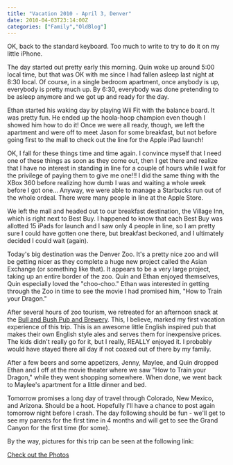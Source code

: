 ```yaml
---
title: "Vacation 2010 - April 3, Denver"
date: 2010-04-03T23:14:00Z
categories: ["Family","OldBlog"]
---
```


OK, back to the standard keyboard.  Too much to write to try to do it on my little iPhone.

The day started out pretty early this morning.  Quin woke up around 5:00 local time, but that was OK with me since I had fallen asleep last night at 8:30 local.  Of course, in a single bedroom apartment, once anybody is up, everybody is pretty much up.  By 6:30, everybody was done pretending to be asleep anymore and we got up and ready for the day.

Ethan started his waking day by playing Wii Fit with the balance board.  It was pretty fun.  He ended up the hoola-hoop champion even though I showed him how to do it!  Once we were all ready, though, we left the apartment and were off to meet Jason for some breakfast, but not before going first to the mall to check out the line for the Apple iPad launch!

OK, I fall for these things time and time again.  I convince myself that I need one of these things as soon as they come out, then I get there and realize that I have no interest in standing in line for a couple of hours while I wait for the privilege of paying them to give me one!!!  I did the same thing with the XBox 360 before realizing how dumb I was and waiting a whole week before I got one...  Anyway, we were able to manage a Starbucks run out of the whole ordeal.  There were many people in line at the Apple Store.

We left the mall and headed out to our breakfast destination, the Village Inn, which is right next to Best Buy.  I happened to know that each Best Buy was allotted 15 iPads for launch and I saw only 4 people in line, so I am pretty sure I could have gotten one there, but breakfast beckoned, and I ultimately decided I could wait (again).

Today's big destination was the Denver Zoo.  It's a pretty nice zoo and will be getting nicer as they complete a huge new project called the Asian Exchange (or something like that).  It appears to be a very large project, taking up an entire border of the zoo.  Quin and Ethan enjoyed themselves, Quin especially loved the "choo-choo."  Ethan was interested in getting through the Zoo in time to see the movie I had promised him, "How to Train your Dragon."

After several hours of zoo tourism, we retreated for an afternoon snack at the [Bull and Bush Pub and Brewery](http://bullandbush.com).  This, I believe, marked my first vacation experience of this trip.  This is an awesome little English inspired pub that makes their own English style ales and serves them for inexpensive prices.  The kids didn't really go for it, but I really, REALLY enjoyed it.  I probably would have stayed there all day if not coaxed out of there by my family.

After a few beers and some appetizers, Jenny, Maylee, and Quin dropped Ethan and I off at the movie theater where we saw "How to Train your Dragon," while they went shopping somewhere.  When done, we went back to Maylee's apartment for a little dinner and bed.

Tomorrow promises a long day of travel through Colorado, New Mexico, and Arizona.  Should be a hoot.  Hopefully I'll have a chance to post again tomorrow night before I crash.  The day following should be fun - we'll get to see my parents for the first time in 4 months and will get to see the Grand Canyon for the first time (for some).

By the way, pictures for this trip can be seen at the following link:

[Check out the Photos](http://picasaweb.google.com/grady.mke/SpringBreak2010?feat=directlink)
